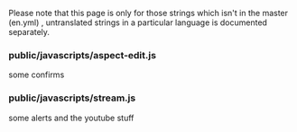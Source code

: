 Please note that this page is only for those strings which isn't in the master (en.yml) , untranslated strings in a particular language is documented separately.


### public/javascripts/aspect-edit.js

some confirms


### public/javascripts/stream.js

some alerts and the youtube stuff